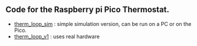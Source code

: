 ## Code for the Raspberry pi Pico Thermostat.

- [therm_loop_sim](therm_loop_sim) : simple simulation version, can be run on a PC or on the Pico.
- [therm_loop_v1](therm_loop_v1) : uses real hardware
